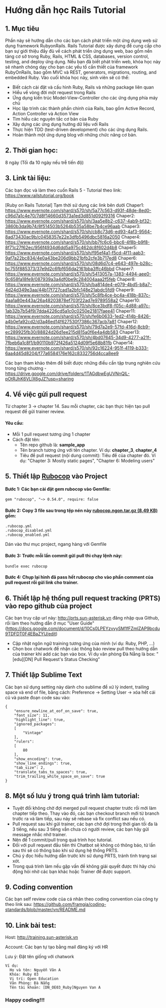 # Hướng dẫn học Rails Tutorial

## 1. Mục tiêu
Phần này sẽ hướng dẫn cho các bạn cách phát triển một ứng dụng web sử dụng framework RubyonRails. Rails Tutorial được xây dưng để cung cấp cho bạn sự giới thiệu đầy đủ về cách phát triển ứng dụng web, bao gồm nền tảng cơ sở trong Ruby, Rails, HTML & CSS, databases, version control, testing, and deploy ứng dụng. Nếu bạn đã biết phát triển web, khóa học này sẽ nhanh chóng dạy cho bạn các yếu tố cần thiết của framework RubyOnRails, bao gồm MVC và REST, generators, migrations, routing, and embedded Ruby.
Vào cuối khóa học này, sinh viên sẽ có thể:
  - Biết cách cài đặt và cấu hình Ruby, Rails và những package liên quan
  - Hiểu về vòng đời một request trong Rails
  - Ứng dụng kiến ​​trúc Model-View-Controller cho các ứng dụng phía máy chủ
  - Học lập trình các thành phần chính của Rails, bao gồm Active Record, Action Controller và Action View
  - Tìm hiểu các nguyên tắc cơ bản của Ruby
  - Xây dựng các ứng dụng hướng dữ liệu với Rails
  - Thực hiện TDD (test-driven development) cho các ứng dụng Rails.
  - Hoàn thành một ứng dụng blog với những chức năng cơ bản.
## 2. Thời gian học:
8 ngày (Tối đa 10 ngày nếu trễ tiến độ)

## 3. Link tài liệu:
Các bạn đọc và làm theo cuốn Rails 5 - Tutorial theo link: https://www.railstutorial.org/book

[Ruby on Rails Tutorial] Tạm thời sử dụng các link bên dưới
Chaper1: https://www.evernote.com/shard/s570/sh/5a77c563-d93f-48de-8ed0-c96d7a1c4e70/7d8f14660d3573a1ed3d851d092f9316
Chaper2: https://www.evernote.com/shard/s570/sh/3aa5e8b2-c637-4ab9-bf32-3860b3da9b74/8f514503b5264b535a58be7b4ce96aab
Chaper3: https://www.evernote.com/shard/s570/sh/cb8c73d6-ed93-4af3-9564-8ad73430ac9b/c0458357e22e3dfb5496dbc5816a2050
Chaper4: https://www.evernote.com/shard/s570/sh/bb7fc6c6-bbc6-4f8b-b9f8-8f71c27f62ec/956f4934d6dd5a975c462dc8f602d4b8
Chaper5: https://www.evernote.com/shard/s570/sh/f95ef4a1-f5cd-4f11-aab3-9af7a22bc834/4e0a43be206d9bb21bfb2cfe3b717ed8
Chaper6: https://www.evernote.com/shard/s570/sh/08d6d7c4-e643-497e-b28c-bc755f885373/37e9d2c6fbf656da2161bba3ffc46bbd
Chaper7: https://www.evernote.com/shard/s570/sh/5413057a-1383-4494-aee0-9c658fa18fe9/087939a3a4df0be9c284004aaa2f5feb
Chaper8: https://www.evernote.com/shard/s570/sh/ba814de4-e079-4bd5-b8a7-4d24d349e3aa/44b17f727cad1a2bfc148e21abdc5fd9
Chaper9: https://www.evernote.com/shard/s570/sh/5c8fb4ce-bc4a-418b-837c-4aa1a80e443a/26a48203878ef703f22ad7e9789558a2
Chaper10: https://www.evernote.com/shard/s570/sh/8ce3bdf8-f05c-4d88-a97c-1ab32b7b54f9/7dda4226cd5a1c0c0250e21817faee41
Chaper11: https://www.evernote.com/shard/s570/sh/fe6b0633-1ed2-414b-8426-a4b0efa92cd2/d3a46ed14f627530f7386c367acb7a81
Chaper12: https://www.evernote.com/shard/s570/sh/79d7a2e9-57fd-416d-8cb9-ec289925fb30/88824d26d1ee215d815a0f6e4a4db583
Chaper13: https://www.evernote.com/shard/s570/sh/4bd07645-34d9-4277-a21f-7fbeb6a1c8f1/b90110b972f426a5124d09f5e68b81fb
Chaper14: https://www.evernote.com/shard/s570/sh/92c16224-951f-4119-b333-6aa4d45d8204/f77a6584176e162c8332756d4cca8ee9

Các bạn tham khảo thêm để biết được những điều cần tập trung nghiên cứu trong từng chương - https://drive.google.com/drive/folders/1TAGdbwEgUVNnQlL-pOtRJhK6VLlX6gJZ?usp=sharing

## 4. Về việc gửi pull request
Từ chapter 3 -> chapter 14. Sau mỗi chapter, các bạn thực hiện tạo pull request để gửi trainer review.

#### Yêu cầu:
- Mỗi 1 pull request tương ứng 1 chapter
- Cách đặt tên:
  + Tên repo github là: **sample_app**
  + Tên branch tương ứng với tên chapter. Ví dụ: **chapter_3**, **chapter_4**
  + Tiêu đề pull request (nội dung commit): Tiêu đề của chapter đó.
    Ví dụ: "Chapter 3: Mostly static pages", "Chapter 6: Modeling users"

## 5. Thiết lập [Rubocop](https://github.com/rubocop-hq/rubocop) vào Project
#### Bước 1: Các bạn cài đặt gem rubocop vào Gemfile:
```
gem "rubocop", "~> 0.54.0", require: false
```

#### Bước 2: Copy 3 file sau trong tệp nén này [rubocop.ngon.tar.gz (8.49 KB)](https://github.com/framgia/Training-Guideline/blob/master/Rails/rubocop.ngon.tar.gz) gồm:
```
.rubocop.yml
.rubocop_disabled.yml
.rubocop_enabled.yml
```

Dán vào thư mục project, ngang hàng với Gemfile
#### Bước 3: Trước mỗi lần commit gửi pull thì chạy lệnh này:
```
bundle exec rubocop
```

#### Bước 4: Chụp lại hình đã pass hết rubocop cho vào phần comment của pull request rồi gửi link cho trainer.

## 6. Thiết lập hệ thống pull request tracking (PRTS) vào repo github của project
Các bạn truy cập url này: http://prts.sun-asterisk.vn đăng nhập qua Github, rồi làm theo hướng dẫn ở mục  "User Guide"(https://docs.google.com/document/d/10Cs0LPEYzvvySM1fFZmlZAP9bcdu9TDFDT0F4EBaZYU/edit)

- Cập nhật ngôn ngữ training tương ứng của mình (ví dụ: Ruby, PHP, ...)
- Chọn box chatwork để nhận các thông báo review pull theo hướng dẫn của trainer khi add các bạn vào box. 
Ví dụ văn phòng Đà Nẵng là box: "[edu][DN] Pull Request's Status Checking"

## 7. Thiết lập Sublime Text
Các bạn sử dụng setting này dành cho sublime để xử lý indent, trailing space và end of file, bằng cách:
Preference -> Setting User -> xóa hết cái cũ và paste đoạn code sau vào:
```
{
	"ensure_newline_at_eof_on_save": true,
	"font_size": 11,
	"highlight_line": true,
	"ignored_packages":
	[
		"Vintage"
	],
	"rulers":
	[
		80
	],
	"show_encoding": true,
	"show_line_endings": true,
	"tab_size": 2,
	"translate_tabs_to_spaces": true,
	"trim_trailing_white_space_on_save": true
}
```
## 8. Một số lưu ý trong quá trình làm tutorial:
- Tuyệt đối không chờ đợi merged pull request chapter trước rồi mới làm chapter tiếp theo. Thay vào đó, các bạn checkout branch mới từ branch trước ra và làm tiếp, sau này sẽ rebase và fix conflict sau nếu có.
- Pull request sau khi gửi trainer, các bạn chờ đợi trong thời gian tối đa là 3 tiếng, nếu sau 3 tiếng vẫn chưa có người review, các bạn hãy gửi message nhắc nhở trainer.
- Nên để 1 commit/pull trong quá trình học tutorial.
- Đối với pull request đầu tiên thì Chatbot sẽ không có thông báo, từ lần sau thì sẽ có thông báo khi sử dụng hệ thống PRTS.
- Chú ý đọc hiểu hướng dẫn trước khi sử dụng PRTS, tránh tình trạng sai xót.
- Trong quá trình làm nếu gặp vấn đề không giải quyết được thì hãy chủ động hỏi nhờ các bạn khác hoặc Trainer để được support.

## 9. Coding convention
Các bạn self review code của cá nhân theo coding convention của công ty theo link sau:
https://github.com/framgia/coding-standards/blob/master/vn/README.md

## 10. Link bài test:
Host: http://training.sun-asterisk.vn

Account: Các bạn tự tạo bằng mail đăng ký với HR

Lưu ý: Đặt tên giống với chatwork
```
Ví dụ:
  Họ và tên: Nguyễn Văn A
  Khóa: Ruby 03
  Vị trí: Open Education
  Văn Phòng: Đà Nẵng
  Tên tài khoản: [DN_OE03_Ruby]Nguyen Van A
```

### Happy coding!!!
